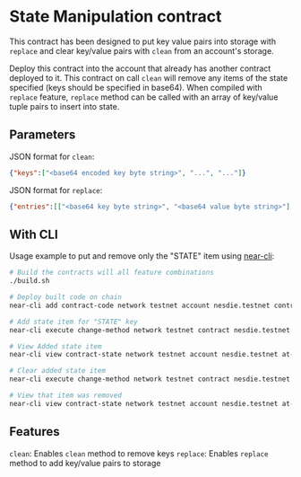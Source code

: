 # State Manipulation contract

This contract has been designed to put key value pairs into storage with `replace` and clear key/value pairs with `clean` from an account's storage.

Deploy this contract into the account that already has another contract deployed to it.
This contract on call `clean` will remove any items of the state specified (keys should be specified in base64). When compiled with `replace` feature, `replace` method can be called with an array of key/value tuple pairs to insert into state.

## Parameters

JSON format for `clean`:

```json
{"keys":["<base64 encoded key byte string>", "...", "..."]}
```

JSON format for `replace`:
```json
{"entries":[["<base64 key byte string>", "<base64 value byte string>"], ["...", "..."]]}
```
## With CLI

Usage example to put and remove only the "STATE" item using [near-cli](https://github.com/near/near-cli-rs):

```bash
# Build the contracts will all feature combinations
./build.sh

# Deploy built code on chain
near-cli add contract-code network testnet account nesdie.testnet contract-file ./res/state_manipulation.wasm no-initialize sign-with-keychain

# Add state item for "STATE" key
near-cli execute change-method network testnet contract nesdie.testnet call replace '{"entries":[["U1RBVEU=", "dGVzdA=="]]}' --prepaid-gas '100.000 TeraGas' --attached-deposit '0 NEAR' signer nesdie.testnet sign-with-keychain

# View Added state item
near-cli view contract-state network testnet account nesdie.testnet at-final-block

# Clear added state item
near-cli execute change-method network testnet contract nesdie.testnet call clean '{"keys":["U1RBVEU="]}' --prepaid-gas '100.000 TeraGas' --attached-deposit '0 NEAR' signer nesdie.testnet sign-with-keychain

# View that item was removed
near-cli view contract-state network testnet account nesdie.testnet at-final-block
```

## Features
`clean`: Enables `clean` method to remove keys
`replace`: Enables `replace` method to add key/value pairs to storage